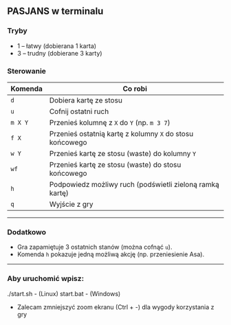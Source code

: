 ## PASJANS w terminalu


### Tryby

- 1 – łatwy (dobierana 1 karta)
- 3 – trudny (dobierane 3 karty)

###  Sterowanie

| Komenda       | Co robi                                                      |
|---------------|--------------------------------------------------------------|
| `d`           | Dobiera kartę ze stosu                                       |
| `u`           | Cofnij ostatni ruch                                          |
| `m X Y`       | Przenieś kolumnę z `X` do `Y` (np. `m 3 7`)                  |
| `f X`         | Przenieś ostatnią kartę z kolumny `X` do stosu końcowego     |
| `w Y`         | Przenieś kartę ze stosu (waste) do kolumny `Y`               |
| `wf`          | Przenieś kartę ze stosu (waste) do stosu końcowego           |
| `h`           | Podpowiedz możliwy ruch (podświetli zieloną ramką kartę)     |
| `q`           | Wyjście z gry                                                |

---

### Dodatkowo

- Gra zapamiętuje 3 ostatnich stanów (można cofnąć `u`).
- Komenda `h` pokazuje jedną możliwą akcję (np. przeniesienie Asa).


---

### Aby uruchomić wpisz:
./start.sh - (Linux)
start.bat - (Windows)

- Zalecam zmniejszyć zoom ekranu (Ctrl + -) dla wygody korzystania z gry